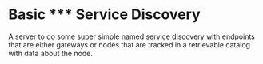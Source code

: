 # Basic *** Service Discovery

A server to do some super simple named service discovery with endpoints that are either gateways or nodes that are tracked in a retrievable catalog with data about the node.
